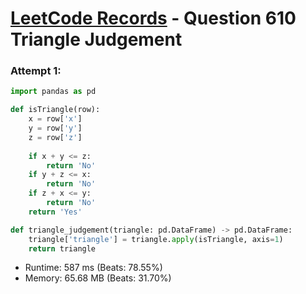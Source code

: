 # [LeetCode Records](../../README.md) - Question 610 Triangle Judgement

### Attempt 1: 
```py
import pandas as pd

def isTriangle(row):
    x = row['x']
    y = row['y']
    z = row['z']
    
    if x + y <= z:
        return 'No'
    if y + z <= x:
        return 'No'
    if z + x <= y:
        return 'No'
    return 'Yes'

def triangle_judgement(triangle: pd.DataFrame) -> pd.DataFrame:
    triangle['triangle'] = triangle.apply(isTriangle, axis=1)
    return triangle
```
- Runtime: 587 ms (Beats: 78.55%)
- Memory: 65.68 MB (Beats: 31.70%)

<br>
